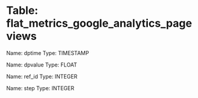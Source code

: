 Table: flat_metrics_google_analytics_pageviews
==============================================

Name: dptime
Type: TIMESTAMP

Name: dpvalue
Type: FLOAT

Name: ref_id
Type: INTEGER

Name: step
Type: INTEGER

